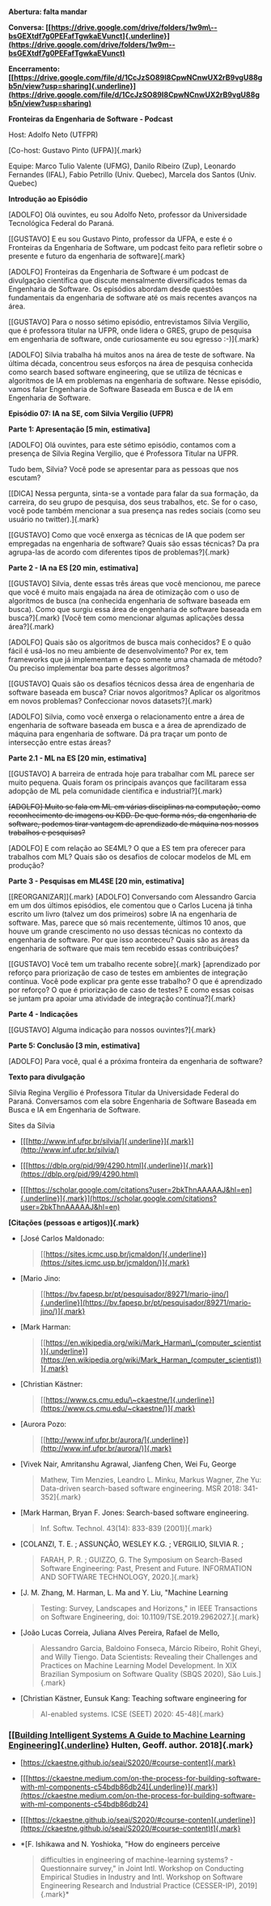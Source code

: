 **Abertura: falta mandar**

**Conversa:
[[https://drive.google.com/drive/folders/1w9m\--bsGEXtdf7g0PEFafTgwkaEVunct]{.underline}](https://drive.google.com/drive/folders/1w9m--bsGEXtdf7g0PEFafTgwkaEVunct)**

**Encerramento:
[[https://drive.google.com/file/d/1CcJzSO89I8CpwNCnwUX2rB9vgU88gb5n/view?usp=sharing]{.underline}](https://drive.google.com/file/d/1CcJzSO89I8CpwNCnwUX2rB9vgU88gb5n/view?usp=sharing)**

**Fronteiras da Engenharia de Software - Podcast**

Host: Adolfo Neto (UTFPR)

[Co-host: Gustavo Pinto (UFPA)]{.mark}

Equipe: Marco Tulio Valente (UFMG), Danilo Ribeiro (Zup), Leonardo
Fernandes (IFAL), Fabio Petrillo (Univ. Quebec), Marcela dos Santos
(Univ. Quebec)

**Introdução ao Episódio**

\[ADOLFO\] Olá ouvintes, eu sou Adolfo Neto, professor da Universidade
Tecnológica Federal do Paraná.

[\[GUSTAVO\] E eu sou Gustavo Pinto, professor da UFPA, e este é o
Fronteiras da Engenharia de Software, um podcast feito para refletir
sobre o presente e futuro da engenharia de software]{.mark}

\[ADOLFO\] Fronteiras da Engenharia de Software é um podcast de
divulgação científica que discute mensalmente diversificados temas da
Engenharia de Software. Os episódios abordam desde questões fundamentais
da engenharia de software até os mais recentes avanços na área.

[\[GUSTAVO\] Para o nosso sétimo episódio, entrevistamos Silvia
Vergilio, que é professora titular na UFPR, onde lidera o GRES, grupo de
pesquisa em engenharia de software, onde curiosamente eu sou egresso
:-)]{.mark}

\[ADOLFO\] Silvia trabalha há muitos anos na área de teste de software.
Na última década, concentrou seus esforços na área de pesquisa conhecida
como search based software engineering, que se utiliza de técnicas e
algoritmos de IA em problemas na engenharia de software. Nesse episódio,
vamos falar Engenharia de Software Baseada em Busca e de IA em
Engenharia de Software.

**Episódio 07: IA na SE, com Silvia Vergilio (UFPR)**

**Parte 1: Apresentação \[5 min, estimativa\]**

\[ADOLFO\] Olá ouvintes, para este sétimo episódio, contamos com a
presença de Silvia Regina Vergilio, que é Professora Titular na UFPR.

Tudo bem, Silvia? Você pode se apresentar para as pessoas que nos
escutam?

[\[DICA\] Nessa pergunta, sinta-se a vontade para falar da sua formação,
da carreira, do seu grupo de pesquisa, dos seus trabalhos, etc. Se for o
caso, você pode também mencionar a sua presença nas redes sociais (como
seu usuário no twitter).]{.mark}

[\[GUSTAVO\] Como que você enxerga as técnicas de IA que podem ser
empregadas na engenharia de software? Quais são essas técnicas? Da pra
agrupa-las de acordo com diferentes tipos de problemas?]{.mark}

**Parte 2 - IA na ES \[20 min, estimativa\]**

[\[GUSTAVO\] Silvia, dente essas três áreas que você mencionou, me
parece que você é muito mais engajada na área de otimização com o uso de
algoritmos de busca (na conhecida engenharia de software baseada em
busca). Como que surgiu essa área de engenharia de software baseada em
busca?]{.mark} [Você tem como mencionar algumas aplicações dessa
área?]{.mark}

\[ADOLFO\] Quais são os algoritmos de busca mais conhecidos? E o quão
fácil é usá-los no meu ambiente de desenvolvimento? Por ex, tem
frameworks que já implementam e faço somente uma chamada de método? Ou
preciso implementar boa parte desses algoritmos?

[\[GUSTAVO\] Quais são os desafios técnicos dessa área de engenharia de
software baseada em busca? Criar novos algoritmos? Aplicar os algoritmos
em novos problemas? Confeccionar novos datasets?]{.mark}

\[ADOLFO\] Silvia, como você enxerga o relacionamento entre a área de
engenharia de software baseada em busca e a área de aprendizado de
máquina para engenharia de software. Dá pra traçar um ponto de
intersecção entre estas áreas?

**Parte 2.1 - ML na ES \[20 min, estimativa\]**

[\[GUSTAVO\] A barreira de entrada hoje para trabalhar com ML parece ser
muito pequena. Quais foram os principais avanços que facilitaram essa
adopção de ML pela comunidade científica e industrial?]{.mark}

~~\[ADOLFO\] Muito se fala em ML em várias disciplinas na computação,
como reconhecimento de imagens ou KDD. De que forma nós, da engenharia
de software, podemos tirar vantagem de aprendizado de máquina nos nossos
trabalhos e pesquisas?~~

\[ADOLFO\] E com relação ao SE4ML? O que a ES tem pra oferecer para
trabalhos com ML? Quais são os desafios de colocar modelos de ML em
produção?

**Parte 3 - Pesquisas em ML4SE \[20 min, estimativa\]**

[\[REORGANIZAR\]]{.mark} \[ADOLFO\] Conversando com Alessandro Garcia em
um dos últimos episódios, ele comentou que o Carlos Lucena já tinha
escrito um livro (talvez um dos primeiros) sobre IA na engenharia de
software. Mas, parece que só mais recentemente, últimos 10 anos, que
houve um grande crescimento no uso dessas técnicas no contexto da
engenharia de software. Por que isso aconteceu? Quais são as áreas da
engenharia de software que mais tem recebido essas contribuições?

[\[GUSTAVO\] Você tem um trabalho recente sobre]{.mark} [aprendizado por
reforço para priorização de caso de testes em ambientes de integração
contínua. Você pode explicar pra gente esse trabalho? O que é
aprendizado por reforço? O que é priorização de caso de testes? E como
essas coisas se juntam pra apoiar uma atividade de integração
contínua?]{.mark}

**Parte 4 - Indicações**

[\[GUSTAVO\] Alguma indicação para nossos ouvintes?]{.mark}

**Parte 5: Conclusão \[3 min, estimativa\]**

\[ADOLFO\] Para você, qual é a próxima fronteira da engenharia de
software?

**Texto para divulgação**

Silvia Regina Vergilio é Professora Titular da Universidade Federal do
Paraná. Conversamos com ela sobre Engenharia de Software Baseada em
Busca e IA em Engenharia de Software.

Sites da Silvia

-   [[[http://www.inf.ufpr.br/silvia/]{.underline}]{.mark}](http://www.inf.ufpr.br/silvia/)

-   [[[https://dblp.org/pid/99/4290.html]{.underline}]{.mark}](https://dblp.org/pid/99/4290.html)

-   [[[https://scholar.google.com/citations?user=2bkThnAAAAAJ&hl=en]{.underline}]{.mark}](https://scholar.google.com/citations?user=2bkThnAAAAAJ&hl=en)

**[Citações (pessoas e artigos)]{.mark}**

-   [José Carlos Maldonado:
    > [[https://sites.icmc.usp.br/jcmaldon/]{.underline}](https://sites.icmc.usp.br/jcmaldon/)]{.mark}

-   [Mario Jino:
    > [[https://bv.fapesp.br/pt/pesquisador/89271/mario-jino/]{.underline}](https://bv.fapesp.br/pt/pesquisador/89271/mario-jino/)]{.mark}

-   [Mark Harman:
    > [[https://en.wikipedia.org/wiki/Mark_Harman\_(computer_scientist)]{.underline}](https://en.wikipedia.org/wiki/Mark_Harman_(computer_scientist))]{.mark}

-   [Christian Kästner:
    > [[https://www.cs.cmu.edu/\~ckaestne/]{.underline}](https://www.cs.cmu.edu/~ckaestne/)]{.mark}

-   [Aurora Pozo:
    > [[http://www.inf.ufpr.br/aurora/]{.underline}](http://www.inf.ufpr.br/aurora/)]{.mark}

-   [Vivek Nair, Amritanshu Agrawal, Jianfeng Chen, Wei Fu, George
    > Mathew, Tim Menzies, Leandro L. Minku, Markus Wagner, Zhe Yu:
    > Data-driven search-based software engineering. MSR 2018:
    > 341-352]{.mark}

-   [Mark Harman, Bryan F. Jones: Search-based software engineering.
    > Inf. Softw. Technol. 43(14): 833-839 (2001)]{.mark}

-   [COLANZI, T. E. ; ASSUNÇÃO, WESLEY K.G. ; VERGILIO, SILVIA R. ;
    > FARAH, P. R. ; GUIZZO, G. The Symposium on Search-Based Software
    > Engineering: Past, Present and Future. INFORMATION AND SOFTWARE
    > TECHNOLOGY, 2020.]{.mark}

-   [J. M. Zhang, M. Harman, L. Ma and Y. Liu, \"Machine Learning
    > Testing: Survey, Landscapes and Horizons,\" in IEEE Transactions
    > on Software Engineering, doi: 10.1109/TSE.2019.2962027.]{.mark}

-   [João Lucas Correia, Juliana Alves Pereira, Rafael de Mello,
    > Alessandro Garcia, Baldoino Fonseca, Márcio Ribeiro, Rohit Gheyi,
    > and Willy Tiengo. Data Scientists: Revealing their Challenges and
    > Practices on Machine Learning Model Development. In XIX Brazilian
    > Symposium on Software Quality (SBQS 2020), São Luis.]{.mark}

-   [Christian Kästner, Eunsuk Kang: Teaching software engineering for
    > AI-enabled systems. ICSE (SEET) 2020: 45-48]{.mark}

### **[[[Building Intelligent Systems A Guide to Machine Learning Engineering]{.underline}](https://cmu.primo.exlibrisgroup.com/discovery/fulldisplay?docid=alma991019649190004436&context=L&vid=01CMU_INST:01CMU&lang=en&adaptor=Local%20Search%20Engine&tab=Everything) Hulten, Geoff. author. 2018]{.mark}**

-   [https://ckaestne.github.io/seai/S2020/#course-content]{.mark}

-   [[[https://ckaestne.medium.com/on-the-process-for-building-software-with-ml-components-c54bdb86db24]{.underline}]{.mark}](https://ckaestne.medium.com/on-the-process-for-building-software-with-ml-components-c54bdb86db24)

-   [[[https://ckaestne.github.io/seai/S2020/#course-conten]{.underline}](https://ckaestne.github.io/seai/S2020/#course-content)t]{.mark}

-   *[F. Ishikawa and N. Yoshioka, "How do engineers perceive
    > difficulties in engineering of machine-learning systems? -
    > Questionnaire survey," in Joint Intl. Workshop on Conducting
    > Empirical Studies in Industry and Intl. Workshop on Software
    > Engineering Research and Industrial Practice (CESSER-IP),
    > 2019]{.mark}*
